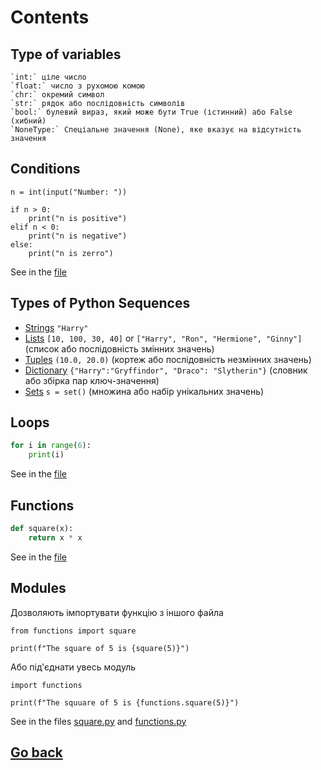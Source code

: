 # Contents

## Type of variables

```
`int:` ціле число
`float:` число з рухомою комою
`chr:` окремий символ
`str:` рядок або послідовність символів
`bool:` булевий вираз, який може бути True (істинний) або False (хибний)
`NoneType:` Спеціальне значення (None), яке вказує на відсутність значення

```
## Conditions
```
n = int(input("Number: "))

if n > 0:
	print("n is positive")
elif n < 0:
	print("n is negative")
else:
	print("n is zerro")
```
See in the [file](conditions.py)

## Types of Python Sequences

- [Strings](sequences.py) `"Harry"`
- [Lists](sequences.py) `[10, 100, 30, 40]` or `["Harry", "Ron", "Hermione", "Ginny"]` (список або послідовність змінних значень)
- [Tuples](sequences.py) `(10.0, 20.0)` (кортеж або послідовність незмінних значень)
- [Dictionary](dictionary.py) `{"Harry":"Gryffindor", "Draco": "Slytherin"}` (словник або збірка пар ключ-значення)
- [Sets](sets.py) `s = set()` (множина або набір унікальних значень)

## Loops
```python
for i in range(6):
    print(i)
```
See in the [file](loops.py)

## Functions
```python
def square(x):
    return x * x
```
See in the [file](functions.py)

## Modules
Дозволяють імпортувати функцію з іншого файла
```
from functions import square

print(f"The square of 5 is {square(5)}")
```
Або під'єднати увесь модуль
```
import functions

print(f"The squuare of 5 is {functions.square(5)}")
```

See in the files [square.py](square.py) and [functions.py](functions.py)


## [Go back](../README.md)

